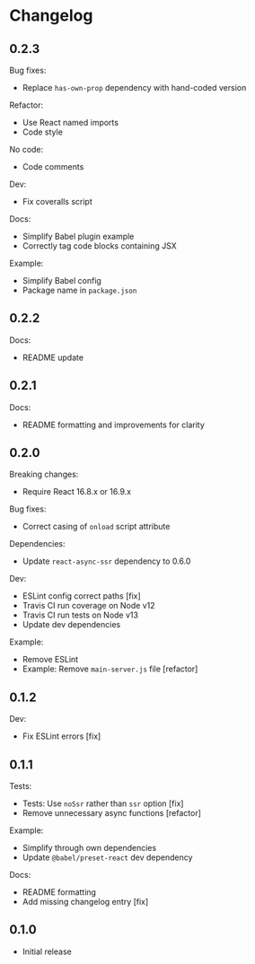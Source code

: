 # Changelog

## 0.2.3

Bug fixes:

* Replace `has-own-prop` dependency with hand-coded version

Refactor:

* Use React named imports
* Code style

No code:

* Code comments

Dev:

* Fix coveralls script

Docs:

* Simplify Babel plugin example
* Correctly tag code blocks containing JSX

Example:

* Simplify Babel config
* Package name in `package.json`

## 0.2.2

Docs:

* README update

## 0.2.1

Docs:

* README formatting and improvements for clarity

## 0.2.0

Breaking changes:

* Require React 16.8.x or 16.9.x

Bug fixes:

* Correct casing of `onload` script attribute

Dependencies:

* Update `react-async-ssr` dependency to 0.6.0

Dev:

* ESLint config correct paths [fix]
* Travis CI run coverage on Node v12
* Travis CI run tests on Node v13
* Update dev dependencies

Example:

* Remove ESLint
* Example: Remove `main-server.js` file [refactor]

## 0.1.2

Dev:

* Fix ESLint errors [fix]

## 0.1.1

Tests:

* Tests: Use `noSsr` rather than `ssr` option [fix]
* Remove unnecessary async functions [refactor]

Example:

* Simplify through own dependencies
* Update `@babel/preset-react` dev dependency

Docs:

* README formatting
* Add missing changelog entry [fix]

## 0.1.0

* Initial release
